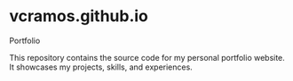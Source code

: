 # vcramos.github.io

Portfolio

This repository contains the source code for my personal portfolio website. It showcases my projects, skills, and experiences.
